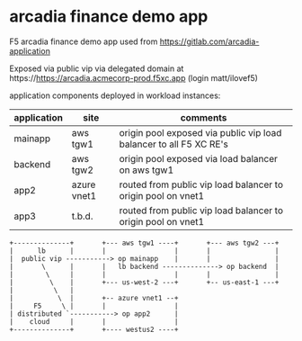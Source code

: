 # arcadia finance demo app

F5 arcadia finance demo app used from https://gitlab.com/arcadia-application

Exposed via public vip via delegated domain at 
https://https://arcadia.acmecorp-prod.f5xc.app (login matt/ilovef5)

application components deployed in workload instances:

| application | site        | comments                                                           |
|-------------|-------------|--------------------------------------------------------------------|
| mainapp     | aws tgw1    | origin pool exposed via public vip load balancer to all F5 XC RE's |
| backend     | aws tgw2    | origin pool exposed via load balancer on aws tgw1                  |
| app2        | azure vnet1 | routed from public vip load balancer to origin pool on vnet1       |
| app3        | t.b.d.      | routed from public vip load balancer to origin pool on vnet1       |

```
+--------------+       +--- aws tgw1 ----+       +--- aws tgw2 ---+
|      lb      |       |                 |       |                |
|  public vip -----------> op mainapp    |       |                |
|       \      |       |   lb backend --------------> op backend  |
|        \     |       |                 |       |                |
|         \    |       +--- us-west-2 ---+       +-- us-east-1 ---+
|          \   |       
|           \  |       +-- azure vnet1 --+
|     F5     \ |       |                 |
| distributed `-----------> op app2      |
|    cloud     |       |                 |
+--------------+       +---- westus2 ----+
```

